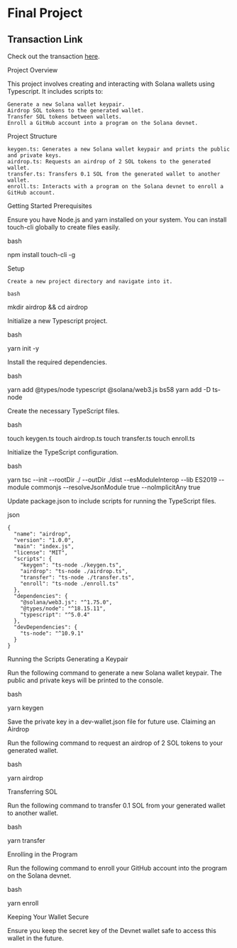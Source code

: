 # Final Project

## Transaction Link
Check out the transaction [here](https://explorer.solana.com/tx/4ksfxdTkmZjKQs8XyRKhGQ4E5RLyrzLosBKvLbNR8hw1sFSuphstVzQ2sDU5bCZVX23HiXzZAjGzDHRHkHSRHDrW?cluster=devnet).



Project Overview

This project involves creating and interacting with Solana wallets using Typescript. It includes scripts to:

    Generate a new Solana wallet keypair.
    Airdrop SOL tokens to the generated wallet.
    Transfer SOL tokens between wallets.
    Enroll a GitHub account into a program on the Solana devnet.

Project Structure

    keygen.ts: Generates a new Solana wallet keypair and prints the public and private keys.
    airdrop.ts: Requests an airdrop of 2 SOL tokens to the generated wallet.
    transfer.ts: Transfers 0.1 SOL from the generated wallet to another wallet.
    enroll.ts: Interacts with a program on the Solana devnet to enroll a GitHub account.

Getting Started
Prerequisites

Ensure you have Node.js and yarn installed on your system. You can install touch-cli globally to create files easily.

bash

npm install touch-cli -g

Setup

    Create a new project directory and navigate into it.

    bash

mkdir airdrop && cd airdrop

Initialize a new Typescript project.

bash

yarn init -y

Install the required dependencies.

bash

yarn add @types/node typescript @solana/web3.js bs58
yarn add -D ts-node

Create the necessary TypeScript files.

bash

touch keygen.ts
touch airdrop.ts
touch transfer.ts
touch enroll.ts

Initialize the TypeScript configuration.

bash

yarn tsc --init --rootDir ./ --outDir ./dist --esModuleInterop --lib ES2019 --module commonjs --resolveJsonModule true --noImplicitAny true

Update package.json to include scripts for running the TypeScript files.

json

    {
      "name": "airdrop",
      "version": "1.0.0",
      "main": "index.js",
      "license": "MIT",
      "scripts": {
        "keygen": "ts-node ./keygen.ts",
        "airdrop": "ts-node ./airdrop.ts",
        "transfer": "ts-node ./transfer.ts",
        "enroll": "ts-node ./enroll.ts"
      },
      "dependencies": {
        "@solana/web3.js": "^1.75.0",
        "@types/node": "^18.15.11",
        "typescript": "^5.0.4"
      },
      "devDependencies": {
        "ts-node": "^10.9.1"
      }
    }

Running the Scripts
Generating a Keypair

Run the following command to generate a new Solana wallet keypair. The public and private keys will be printed to the console.

bash

yarn keygen

Save the private key in a dev-wallet.json file for future use.
Claiming an Airdrop

Run the following command to request an airdrop of 2 SOL tokens to your generated wallet.

bash

yarn airdrop

Transferring SOL

Run the following command to transfer 0.1 SOL from your generated wallet to another wallet.

bash

yarn transfer

Enrolling in the Program

Run the following command to enroll your GitHub account into the program on the Solana devnet.

bash

yarn enroll

Keeping Your Wallet Secure

Ensure you keep the secret key of the Devnet wallet safe to access this wallet in the future.



